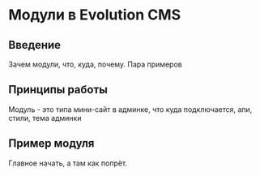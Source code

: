 # Модули в Evolution CMS #

## Введение ##
Зачем модули, что, куда, почему.
Пара примеров

## Принципы работы ##

Модуль - это типа мини-сайт в админке, что куда подключается, апи, стили, тема админки

## Пример модуля ##

Главное начать, а там как попрёт.